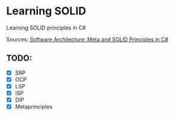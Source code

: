 # Learning SOLID

Learning SOLID principles in C#

Sources: [Software Architecture: Meta and SOLID Principles in C#](https://www.udemy.com/course/solid-principles/)

## TODO:
- [x] SRP
- [x] OCP
- [x] LSP
- [x] ISP
- [x] DIP
- [x] Metaprinciples